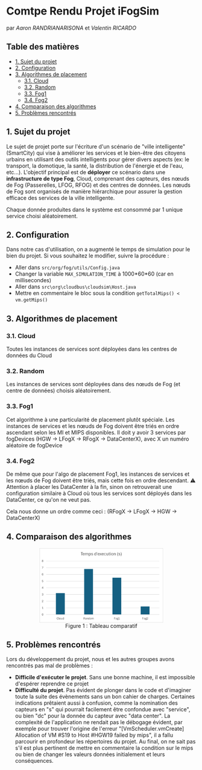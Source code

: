 # Comtpe Rendu Projet iFogSim <!-- omit in toc -->
par *Aaron RANDRIANARISONA* et *Valentin RICARDO*

## Table des matières <!-- omit in toc -->
- [1. Sujet du projet](#1-sujet-du-projet)
- [2. Configuration](#2-configuration)
- [3. Algorithmes de placement](#3-algorithmes-de-placement)
  - [3.1. Cloud](#31-cloud)
  - [3.2. Random](#32-random)
  - [3.3. Fog1](#33-fog1)
  - [3.4. Fog2](#34-fog2)
- [4. Comparaison des algorithmes](#4-comparaison-des-algorithmes)
- [5. Problèmes rencontrés](#5-problèmes-rencontrés)


## 1. Sujet du projet

Le sujet de projet porte sur l'écriture d'un scénario de "ville intelligente" (SmartCity) qui vise à améliorer les services et le bien-être des citoyens urbains en utilisant des outils intelligents pour gérer divers aspects (ex: le transport, la domotique, la santé, la distribution de l'énergie et de l'eau, etc...). L'objectif principal est de **déployer** ce scénario dans une **infrastructure de type Fog**, Cloud, comprenant des capteurs, des nœuds de Fog (Passerelles, LFOG, RFOG) et des centres de données. Les nœuds de Fog sont organisés de manière hiérarchique pour assurer la gestion efficace des services de la ville intelligente.

Chaque donnée produites dans le système est consommé par 1 unique service choisi aléatoirement.

## 2. Configuration
Dans notre cas d'utilisation, on a augmenté le temps de simulation pour le bien du projet. Si vous souhaitez le modifier, suivre la procédure :
- Aller dans `src/org/fog/utils/Config.java`
- Changer la variable `MAX_SIMULATION_TIME` à 1000\*60\*60 (car en millisecondes)
- Aller dans `src\org\cloudbus\cloudsim\Host.java`
- Mettre en commentaire le bloc sous la condition `getTotalMips() < vm.getMips()`

## 3. Algorithmes de placement
### 3.1. Cloud
Toutes les instances de services sont déployées dans les centres de données du Cloud

### 3.2. Random
Les instances de services sont déployées dans des nœuds de Fog (et centre de
données) choisis aléatoirement.

### 3.3. Fog1
Cet algorithme à une particularité de placement plutôt spéciale. Les instances de services et les nœuds de Fog doivent être triés en ordre ascendant selon les MI et MIPS disponibles.
Il doit y avoir 3 services par fogDevices (HGW -> LFogX -> RFogX -> DataCenterX), avec X un numéro aléatoire de fogDevice


### 3.4. Fog2
De même que pour l'algo de placement Fog1, les instances de services et les nœuds de Fog doivent être triés, mais cette fois en ordre descendant.
:warning: Attention à placer les DataCenter à la fin, sinon on retrouverait une configuration similaire à Cloud où tous les services sont déployés dans les DataCenter, ce qu'on ne veut pas. 

Cela nous donne un ordre comme ceci : (RFogX -> LFogX -> HGW -> DataCenterX)

## 4. Comparaison des algorithmes

<!-- TODO : Insérer un graphe comparatif -->
<div style=" display:flex; justify-content:center; align-self:center">
<img src="./images_compte_rendu/grapheComparatifAlgos.png" alt="Graphe comparatif des temps d'exécutions des algos de placements" style="width:65%; height:auto;">
</div>
<center>
Figure 1 : Tableau comparatif
</center>


## 5. Problèmes rencontrés
Lors du développement du projet, nous et les autres groupes avons rencontrés pas mal de problèmes :

- **Difficile d'exécuter le projet**. Sans une bonne machine, il est impossible d'espérer reprendre ce projet
- **Difficulté du projet**. Pas évident de plonger dans le code et d'imaginer toute la suite des évènements sans un bon cahier de charges. Certaines indications prêtaient aussi à confusion, comme la nomination des capteurs en "s" qui pourrait facilement être confondue avec "service", ou bien "dc" pour la donnée du capteur avec "data center". La complexité de l'application ne rendait pas le débogage évident, par exemple pour trouver l'origine de l'erreur "[VmScheduler.vmCreate] Allocation of VM #S19 to Host #HGW19 failed by mips", il a fallu parcourir en profondeur les répertoires du projet. Au final, on ne sait pas s'il est plus pertinent de mettre en commentaire la condition sur le mips ou bien de changer les valeurs données initialement et leurs conséquences.